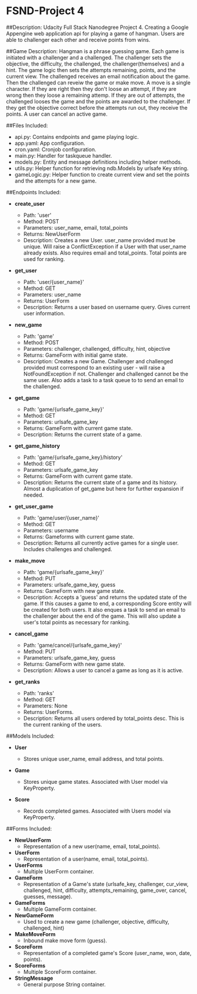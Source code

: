 # FSND-Project 4

##Description:
Udacity Full Stack Nanodegree Project 4. Creating a Google Appengine web application api for playing a game of hangman. Users are able to challenger each other and receive points from wins.

##Game Description:
Hangman is a phrase guessing game. Each game is initiated with a challenger and 
a challenged. The challenger sets the objective, the difficulty, the challenged, 
the challenger(themselves) and a hint. The game logic then sets the attempts remaining,
points, and the current view. The challenged receives an email notification 
about the game. Then the challenged can reveiw the game or make move. A move is a
single character. If they are right then they don't loose an attempt, if they are wrong
then they loose a remaining attemp. If they are out of attempts, the challenged looses
the game and the points are awarded to the challenger. If they get the objective correct
before the attempts run out, they receive the points. A user can cancel an active game.

##Files Included:
 - api.py: Contains endpoints and game playing logic.
 - app.yaml: App configuration.
 - cron.yaml: Cronjob configuration.
 - main.py: Handler for taskqueue handler.
 - models.py: Entity and message definitions including helper methods.
 - utils.py: Helper function for retrieving ndb.Models by urlsafe Key string.
 - gameLogic.py: Helper function to create current view and set the points
  and the attempts for a new game.
  


##Endpoints Included:
 - **create_user**
    - Path: 'user'
    - Method: POST
    - Parameters: user_name, email, total_points
    - Returns: NewUserForm
    - Description: Creates a new User. user_name provided must be unique. Will 
    raise a ConflictException if a User with that user_name already exists. Also
    requires email and total_points. Total points are used for ranking.
    
 - **get_user**
    - Path: 'user/{user_name}'
    - Method: GET
    - Parameters: user_name
    - Returns: UserForm
    - Description: Returns a user based on username query. Gives current user information.
    
 - **new_game**
    - Path: 'game'
    - Method: POST
    - Parameters: challenger, challenged, difficulty, hint, objective
    - Returns: GameForm with initial game state.
    - Description: Creates a new Game. Challenger and challenged provided must 
    correspond to an existing user - will raise a NotFoundException if not. Challenger
    and challenged cannot be the same user. Also adds a task to a task queue to
    to send an email to the challenged.
     
 - **get_game**
    - Path: 'game/{urlsafe_game_key}'
    - Method: GET
    - Parameters: urlsafe_game_key
    - Returns: GameForm with current game state.
    - Description: Returns the current state of a game.
    
 - **get_game_history**
    - Path: 'game/{urlsafe_game_key}/history'
    - Method: GET
    - Parameters: urlsafe_game_key
    - Returns: GameForm with current game state.
    - Description: Returns the current state of a game and its history.
    Almost a duplication of get_game but here for further expansion if needed.    

 - **get_user_game**
    - Path: 'game/user/{user_name}'
    - Method: GET
    - Parameters: username
    - Returns: Gameforms with current game state.
    - Description: Returns all currently active games for a single user. Includes
    challenges and challenged.

 - **make_move**
    - Path: 'game/{urlsafe_game_key}'
    - Method: PUT
    - Parameters: urlsafe_game_key, guess
    - Returns: GameForm with new game state.
    - Description: Accepts a 'guess' and returns the updated state of the game.
    If this causes a game to end, a corresponding Score entity will be created
    for both users. It also enques a task to send an email to the challenger 
    about the end of the game. This will also update a user's total points as
    necessary for ranking.

 - **cancel_game**
    - Path: 'game/cancel/{urlsafe_game_key}'
    - Method: PUT
    - Parameters: urlsafe_game_key, guess
    - Returns: GameForm with new game state.
    - Description: Allows a user to cancel a game as long as it is active.

 - **get_ranks**
    - Path: 'ranks'
    - Method: GET
    - Parameters: None
    - Returns: UserForms.
    - Description: Returns all users ordered by total_points desc. This is
    the current ranking of the users.
    
    
##Models Included:
 - **User**
    - Stores unique user_name, email address, and total points.
    
 - **Game**
    - Stores unique game states. Associated with User model via KeyProperty.
    
 - **Score**
    - Records completed games. Associated with Users model via KeyProperty.
    
##Forms Included:
 - **NewUserForm**
    - Representation of a new user(name, email, total_points).
 - **UserForm**
    - Representation of a user(name, email, total_points).
 - **UserForms**
    - Multiple UserForm container.
 - **GameForm**
    - Representation of a Game's state (urlsafe_key, challenger,
    cur_view, challenged, hint, difficulty, attempts_remaining,
    game_over, cancel, guesses, message).
 - **GameForms**
    - Multiple GameForm container.
 - **NewGameForm**
    - Used to create a new game (challenger, objective, difficulty,
    challenged, hint)
 - **MakeMoveForm**
    - Inbound make move form (guess).
 - **ScoreForm**
    - Representation of a completed game's Score (user_name, won, date,
    points).
 - **ScoreForms**
    - Multiple ScoreForm container.
 - **StringMessage**
    - General purpose String container.